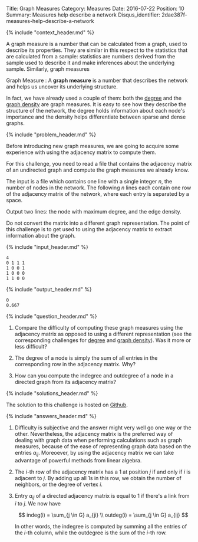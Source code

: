 Title: Graph Measures
Category: Measures
Date: 2016-07-22
Position: 10
Summary: Measures help describe a network
Disqus_identifier: 2dae387f-measures-help-describe-a-network

{% include "context_header.md" %}

A graph measure is a number that can be calculated from a graph, used to
describe its properties. They are similar in this respect to the statistics
that are calculated from a sample: statistics are numbers derived from the
sample used to describe it and make inferences about the underlying
sample. Similarly, graph measures

Graph Measure[](#graph-measure)
: A **graph measure** is a number that describes the network and helps us
uncover its underlying structure.

In fact, we have already used a couple of them: both the
[degree](http://erdosnet.work/nodes-and-edges.html) and the
[graph density](http://erdosnet.work/graph-density.html) are graph
measures. It is easy to see how they describe the structure of the network,
the degree holds information about each node's importance and the density
helps differentiate between sparse and dense graphs.

{% include "problem_header.md" %}

Before introducing new graph measures, we are going to acquire some
experience with using the adjacency matrix to compute them.

For this challenge, you need to read a file that contains the adjacency
matrix of an undirected graph and compute the graph measures we already
know.

The input is a file which contains one line with a single integer $n$, the
number of nodes in the network. The following $n$ lines each contain one
row of the adjacency matrix of the network, where each entry is separated
by a space.

Output two lines: the node with maximum degree, and the edge density.

Do not convert the matrix into a different graph representation. The point
of this challenge is to get used to using the adjacency matrix to extract
information about the graph.


{% include "input_header.md" %}

```
4
0 1 1 1
1 0 0 1
1 0 0 0
1 1 0 0
```

{% include "output_header.md" %}

```
0
0.667
```


{% include "question_header.md" %}

1. Compare the difficulty of computing these graph measures using the
   adjacency matrix as opposed to using a different representation (see the
   corresponding challenges for
   [degree](http://erdosnet.work/nodes-and-edges.html) and
   [graph density](http://erdosnet.work/graph-density.html)). Was it more
   or less difficult?

2. The degree of a node is simply the sum of all entries in the
   corresponding row in the adjacency matrix. Why?

3. How can you compute the indegree and outdegree of a node in a directed
   graph from its adjacency matrix?


{% include "solutions_header.md" %}

The solution to this challenge is hosted on
[Github](https://github.com/leotrs/erdos/blob/master/solutions/measures/measures.py).


{% include "answers_header.md" %}

1. Difficulty is subjective and the answer might very well go one way or
   the other.  Nevertheless, the adjacency matrix is the preferred way of
   dealing with graph data when performing calculations such as graph
   measures, because of the ease of representing graph data based on the
   entries $a_{ij}$.  Moreoever, by using the adjacency matrix we can take
   advantage of powerful methods from linear algebra.

2. The $i$-th row of the adjacency matrix has a $1$ at position $j$ if and
   only if $i$ is adjacent to $j$.  By adding up all $1$s in this row, we
   obtain the number of neighbors, or the degree of vertex $i$.

3. Entry $a_{ij}$ of a directed adjacency matrix is equal to $1$ if there's
   a link from $i$ to $j$.  We now have

    $$
    indeg(i) = \sum_{j \in G} a_{ji} \\
    outdeg(i) = \sum_{j \in G} a_{ij}
    $$

    In other words, the indegree is computed by summing all the entries of
    the $i$-th column, while the outdegree is the sum of the $i$-th row.
